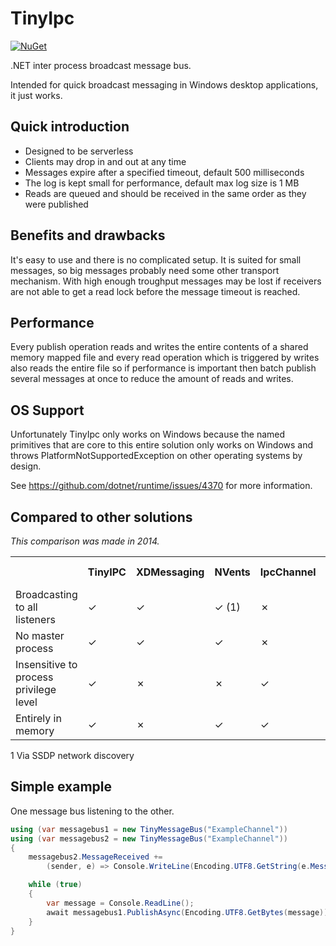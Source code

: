 # TinyIpc #

[![NuGet](https://img.shields.io/nuget/v/TinyIpc.svg?maxAge=259200)](https://www.nuget.org/packages/TinyIpc/)

.NET inter process broadcast message bus.

Intended for quick broadcast messaging in Windows desktop applications, it just works.

## Quick introduction ##

* Designed to be serverless
* Clients may drop in and out at any time
* Messages expire after a specified timeout, default 500 milliseconds
* The log is kept small for performance, default max log size is 1 MB
* Reads are queued and should be received in the same order as they were published

## Benefits and drawbacks ##

It's easy to use and there is no complicated setup. It is suited for small messages,
so big messages probably need some other transport mechanism. With high enough
troughput messages may be lost if receivers are not able to get a read lock before
the message timeout is reached.

## Performance ##
Every publish operation reads and writes the entire contents of a shared memory
mapped file and every read operation which is triggered by writes also reads the
entire file so if performance is important then batch publish several messages
at once to reduce the amount of reads and writes.

## OS Support ##

Unfortunately TinyIpc only works on Windows because the named primitives that
are core to this entire solution only works on Windows and throws
PlatformNotSupportedException on other operating systems by design.

See https://github.com/dotnet/runtime/issues/4370 for more information.

## Compared to other solutions ##

*This comparison was made in 2014.*

<table>
	<tr>
		<th></th>
		<th>TinyIPC</th>
		<th>XDMessaging</th>
		<th>NVents</th>
		<th>IpcChannel</th>
		<th>Named Pipes</th>
	</tr>
	<tr>
		<td>Broadcasting to all listeners</td>
		<td>&#x2713;</td>
		<td>&#x2713;</td>
		<td>&#x2713; (1)</td>
		<td>&#x2717;</td>
		<td>&#x2717;</td>
	</tr>
	<tr>
		<td>No master process</td>
		<td>&#x2713;</td>
		<td>&#x2713;</td>
		<td>&#x2713;</td>
		<td>&#x2717;</td>
		<td>&#x2717;</td>
	</tr>
	<tr>
		<td>Insensitive to process privilege level</td>
		<td>&#x2713;</td>
		<td>&#x2717;</td>
		<td>&#x2717;</td>
		<td>&#x2713;</td>
		<td>&#x2713;</td>
	</tr>
	<tr>
		<td>Entirely in memory</td>
		<td>&#x2713;</td>
		<td>&#x2717;</td>
		<td>&#x2713;</td>
		<td>&#x2713;</td>
		<td>&#x2713;</td>
	</tr>
</table>

1 Via SSDP network discovery

## Simple example ##

One message bus listening to the other.

```csharp
using (var messagebus1 = new TinyMessageBus("ExampleChannel"))
using (var messagebus2 = new TinyMessageBus("ExampleChannel"))
{
	messagebus2.MessageReceived +=
		(sender, e) => Console.WriteLine(Encoding.UTF8.GetString(e.Message));

	while (true)
	{
		var message = Console.ReadLine();
		await messagebus1.PublishAsync(Encoding.UTF8.GetBytes(message));
	}
}
```
